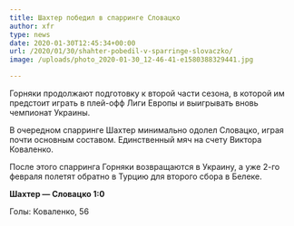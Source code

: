 ```yaml
---
title: Шахтер победил в спарринге Словацко
author: xfr
type: news
date: 2020-01-30T12:45:34+00:00
url: /2020/01/30/shahter-pobedil-v-sparringe-slovaczko/
image: /uploads/photo_2020-01-30_12-46-41-e1580388329441.jpg

---
```

Горняки продолжают подготовку к второй части сезона, в которой им предстоит играть в плей-офф Лиги Европы и выигрывать вновь чемпионат Украины.

В очередном спарринге Шахтер минимально одолел Словацко, играя почти основным составом. Единственный мяч на счету Виктора Коваленко.

После этого спарринга Горняки возвращаются в Украину, а уже 2-го февраля полетят обратно в Турцию для второго сбора в Белеке.

**Шахтер &#8212; Словацко 1:0**
  
Голы: Коваленко, 56
